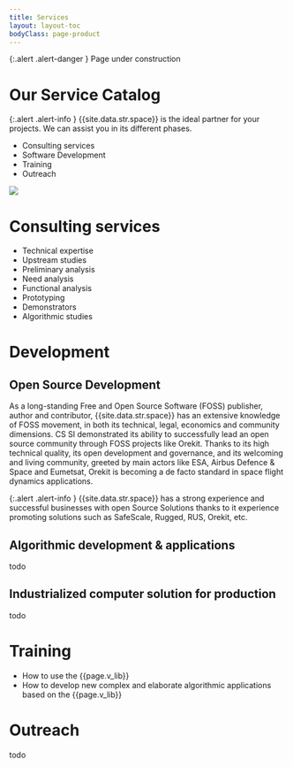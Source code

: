 ```yaml
---
title: Services
layout: layout-toc
bodyClass: page-product
---
```



<div class="pt-2">
	<div class="container">
	</div>
</div>


{:.alert .alert-danger  }
Page under construction


Our Service Catalog
====================

{:.alert .alert-info  }
{{site.data.str.space}} is the ideal partner for your projects. We can assist you in its different phases.
* Consulting services
* Software Development
* Training
* Outreach

<img class="image-center" src="{{site.baseurl}}/images/background-services.png"/>

Consulting services
====================

* Technical expertise
* Upstream studies
* Preliminary analysis
* Need analysis
* Functional analysis
* Prototyping
* Demonstrators
* Algorithmic studies

Development
===========

Open Source Development
------------------------

As a long-standing Free and Open Source Software (FOSS) publisher, author and contributor, {{site.data.str.space}} has an extensive knowledge of FOSS movement, in both its technical, legal, economics and community dimensions. CS SI demonstrated its ability to successfully lead an open source community through FOSS projects like Orekit. Thanks to its high technical quality, its open development and governance, and its welcoming and living community, greeted by main actors like ESA, Airbus Defence & Space and Eumetsat, Orekit is becoming a de facto standard in space flight dynamics applications. 

{:.alert .alert-info  }
{{site.data.str.space}} has a strong experience and successful businesses with open Source Solutions thanks to it experience promoting solutions such as SafeScale, Rugged, RUS, Orekit, etc.

Algorithmic development & applications
------------------------


todo

Industrialized computer solution for production
------------------------


todo


Training
========

* How to use the {{page.v_lib}}
* How to develop new complex and elaborate algorithmic applications based on the {{page.v_lib}}



Outreach
========

todo